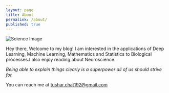 ```yaml
---
layout: page
title: About
permalink: /about/
published: true
---
```

![Science Image]({{site.baseurl}}/images/science.png)

Hey there, Welcome to my blog! I am interested in the applications of Deep Learning, Machine Learning, Mathematics and Statistics to Biological processes.I also enjoy reading about Neuroscience. 


*Being able to explain things clearly is a superpower all of us should strive for.*


You can reach me at [tushar.chat192@gmail.com](mailto:tushar.chat192@gmail.com)
